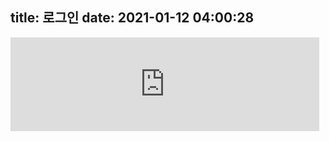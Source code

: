 title: 로그인
date: 2021-01-12 04:00:28
---
<iframe src="http://jesus4u.co.kr:7000" width="98%" frameborder="0" scrolling="no"></iframe>